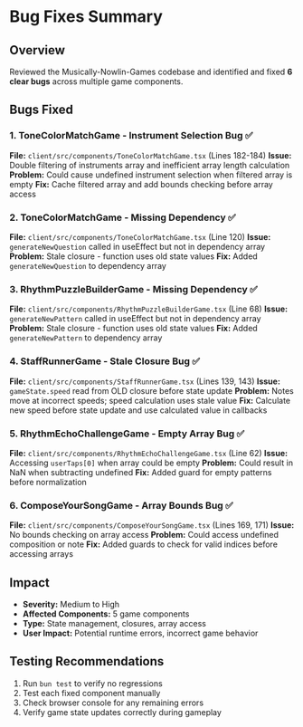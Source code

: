 # Bug Fixes Summary

## Overview
Reviewed the Musically-Nowlin-Games codebase and identified and fixed **6 clear bugs** across multiple game components.

## Bugs Fixed

### 1. **ToneColorMatchGame - Instrument Selection Bug** ✅
**File:** `client/src/components/ToneColorMatchGame.tsx` (Lines 182-184)
**Issue:** Double filtering of instruments array and inefficient array length calculation
**Problem:** Could cause undefined instrument selection when filtered array is empty
**Fix:** Cache filtered array and add bounds checking before array access

### 2. **ToneColorMatchGame - Missing Dependency** ✅
**File:** `client/src/components/ToneColorMatchGame.tsx` (Line 120)
**Issue:** `generateNewQuestion` called in useEffect but not in dependency array
**Problem:** Stale closure - function uses old state values
**Fix:** Added `generateNewQuestion` to dependency array

### 3. **RhythmPuzzleBuilderGame - Missing Dependency** ✅
**File:** `client/src/components/RhythmPuzzleBuilderGame.tsx` (Line 68)
**Issue:** `generateNewPattern` called in useEffect but not in dependency array
**Problem:** Stale closure - function uses old state values
**Fix:** Added `generateNewPattern` to dependency array

### 4. **StaffRunnerGame - Stale Closure Bug** ✅
**File:** `client/src/components/StaffRunnerGame.tsx` (Lines 139, 143)
**Issue:** `gameState.speed` read from OLD closure before state update
**Problem:** Notes move at incorrect speeds; speed calculation uses stale value
**Fix:** Calculate new speed before state update and use calculated value in callbacks

### 5. **RhythmEchoChallengeGame - Empty Array Bug** ✅
**File:** `client/src/components/RhythmEchoChallengeGame.tsx` (Line 62)
**Issue:** Accessing `userTaps[0]` when array could be empty
**Problem:** Could result in NaN when subtracting undefined
**Fix:** Added guard for empty patterns before normalization

### 6. **ComposeYourSongGame - Array Bounds Bug** ✅
**File:** `client/src/components/ComposeYourSongGame.tsx` (Lines 169, 171)
**Issue:** No bounds checking on array access
**Problem:** Could access undefined composition or note
**Fix:** Added guards to check for valid indices before accessing arrays

## Impact
- **Severity:** Medium to High
- **Affected Components:** 5 game components
- **Type:** State management, closures, array access
- **User Impact:** Potential runtime errors, incorrect game behavior

## Testing Recommendations
1. Run `bun test` to verify no regressions
2. Test each fixed component manually
3. Check browser console for any remaining errors
4. Verify game state updates correctly during gameplay

